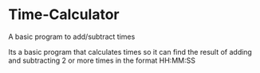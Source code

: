 # Time-Calculator
A basic program to add/subtract times

Its a basic program that calculates times so it can find the result of adding and subtracting 2 or more times in the format HH:MM:SS
